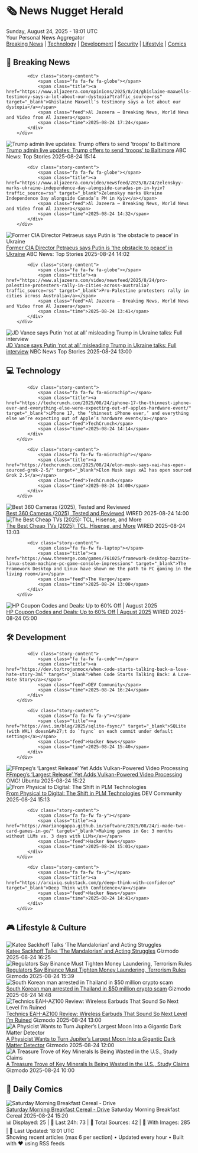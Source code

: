 <!-- Processing 54 RSS feeds at 2025-08-24 18:01:48 UTC -->
<!-- Processing: Saturday Morning Breakfast Cereal -->
<!-- Processing: Poorly Drawn Lines -->
<!-- Processing: Cyanide & Happiness -->
<!-- Processing: BBC World News -->
<!-- Processing: Al Jazeera Breaking News -->
<!-- Processing: NPR News -->
<!-- Processing: Associated Press Breaking -->
<!-- Processing: ABC News Breaking -->
<!-- Processing: Guardian World News -->
<!-- Processing: Sky News World -->
<!-- Processing: The Verge -->
<!-- Processing: Ars Technica -->
<!-- Processing: Slashdot -->
<!-- Processing: Hacker News -->
<!-- Processing: DistroWatch -->
<!-- Processing: Red Hat Blog -->
<!-- Processing: InfoQ -->
<!-- Processing: Coding Horror -->
<!-- Processing: The Pragmatic Engineer -->
<!-- Processing: Gizmodo -->
<!-- Processing: Krebs on Security -->
<!-- Generated 7 new posts out of 21 feeds processed -->
<div class="newspaper-header">
    <h1 class="newspaper-title">🗞️ News Nugget Herald</h1>
    <div class="newspaper-date">Sunday, August 24, 2025 - 18:01 UTC</div>
    <div class="newspaper-subtitle">Your Personal News Aggregator</div>
</div>

<div class="newspaper-nav">
    <a href="#breaking">Breaking News</a> |
    <a href="#tech">Technology</a> |
    <a href="#dev">Development</a> |
    <a href="#security">Security</a> |
    <a href="#lifestyle">Lifestyle</a> |
    <a href="#webcomics">Comics</a>
</div>

<div class="news-section breaking-news" id="breaking">
<h2 class="section-header">🚨 Breaking News</h2>
<div class="stories-container">
<div class="story">
            
            <div class="story-content">
                <span class="fa fa-fw fa-globe"></span>
                <span class="title"><a href="https://www.aljazeera.com/opinions/2025/8/24/ghislaine-maxwells-testimony-says-a-lot-about-our-dystopia?traffic_source=rss" target="_blank">Ghislaine Maxwell’s testimony says a lot about our dystopia</a></span>
                <span class="feed">Al Jazeera – Breaking News, World News and Video from Al Jazeera</span>
                <span class="time">2025-08-24 17:24</span>
            </div>
        </div>
<div class="story">
            <img src="https://s.abcnews.com/images/US/donald-trump-29-epa-gmh-250822_1755889584416_hpMain_4x3t_384.jpg" alt="Trump admin live updates: Trump offers to send &#x27;troops&#x27; to Baltimore" class="story-image" loading="lazy" onerror="this.style.display='none'">
            <div class="story-content">
                <span class="fa fa-fw fa-tv"></span>
                <span class="title"><a href="https://abcnews.go.com/Politics/live-updates/trump-admin-live-updates/?id=124734940" target="_blank">Trump admin live updates: Trump offers to send &#x27;troops&#x27; to Baltimore</a></span>
                <span class="feed">ABC News: Top Stories</span>
                <span class="time">2025-08-24 15:14</span>
            </div>
        </div>
<div class="story">
            
            <div class="story-content">
                <span class="fa fa-fw fa-globe"></span>
                <span class="title"><a href="https://www.aljazeera.com/video/newsfeed/2025/8/24/zelenskyy-marks-ukraine-independence-day-alongside-canadas-pm-in-kyiv?traffic_source=rss" target="_blank">Zelenskyy marks Ukraine Independence Day alongside Canada’s PM in Kyiv</a></span>
                <span class="feed">Al Jazeera – Breaking News, World News and Video from Al Jazeera</span>
                <span class="time">2025-08-24 14:32</span>
            </div>
        </div>
<div class="story">
            <img src="https://s.abcnews.com/images/Politics/TW-DAVID-PETRAEUS-20250827-ABC-JH_1756042158674_hpMain_4x3t_384.jpeg" alt="Former CIA Director Petraeus says Putin is ‘the obstacle to peace’ in Ukraine" class="story-image" loading="lazy" onerror="this.style.display='none'">
            <div class="story-content">
                <span class="fa fa-fw fa-tv"></span>
                <span class="title"><a href="https://abcnews.go.com/Politics/former-cia-director-petraeus-putin-obstacle-peace-ukraine/story?id=124922863" target="_blank">Former CIA Director Petraeus says Putin is ‘the obstacle to peace’ in Ukraine</a></span>
                <span class="feed">ABC News: Top Stories</span>
                <span class="time">2025-08-24 14:02</span>
            </div>
        </div>
<div class="story">
            
            <div class="story-content">
                <span class="fa fa-fw fa-globe"></span>
                <span class="title"><a href="https://www.aljazeera.com/video/newsfeed/2025/8/24/pro-palestine-protesters-rally-in-cities-across-australia?traffic_source=rss" target="_blank">Pro-Palestine protesters rally in cities across Australia</a></span>
                <span class="feed">Al Jazeera – Breaking News, World News and Video from Al Jazeera</span>
                <span class="time">2025-08-24 13:41</span>
            </div>
        </div>
<div class="story">
            <img src="https://media-cldnry.s-nbcnews.com/image/upload/t_fit_1500w/mpx/2704722219/2025_08/VANCE_FULL-o7raon.jpg" alt="JD Vance says Putin ‘not at all’ misleading Trump in Ukraine talks: Full interview" class="story-image" loading="lazy" onerror="this.style.display='none'">
            <div class="story-content">
                <span class="fa fa-fw fa-broadcast-tower"></span>
                <span class="title"><a href="https://www.nbcnews.com/meet-the-press/video/jd-vance-says-putin-not-at-all-misleading-trump-in-ukraine-talks-full-interview-245659717809" target="_blank">JD Vance says Putin ‘not at all’ misleading Trump in Ukraine talks: Full interview</a></span>
                <span class="feed">NBC News Top Stories</span>
                <span class="time">2025-08-24 13:00</span>
            </div>
        </div>
</div>
</div>
<div class="news-section tech-news" id="tech">
<h2 class="section-header">💻 Technology</h2>
<div class="stories-container">
<div class="story">
            
            <div class="story-content">
                <span class="fa fa-fw fa-microchip"></span>
                <span class="title"><a href="https://techcrunch.com/2025/08/24/iphone-17-the-thinnest-iphone-ever-and-everything-else-were-expecting-out-of-apples-hardware-event/" target="_blank">iPhone 17, the ‘thinnest iPhone ever,’ and everything else we’re expecting out of Apple’s hardware event</a></span>
                <span class="feed">TechCrunch</span>
                <span class="time">2025-08-24 14:14</span>
            </div>
        </div>
<div class="story">
            
            <div class="story-content">
                <span class="fa fa-fw fa-microchip"></span>
                <span class="title"><a href="https://techcrunch.com/2025/08/24/elon-musk-says-xai-has-open-sourced-grok-2-5/" target="_blank">Elon Musk says xAI has open sourced Grok 2.5</a></span>
                <span class="feed">TechCrunch</span>
                <span class="time">2025-08-24 14:00</span>
            </div>
        </div>
<div class="story">
            <img src="https://media.wired.com/photos/68a9553c808c84e00ba94566/master/pass/The%20Best%20360%20Cameras%20to%20See%20the%20World%20Around%20You.png" alt="Best 360 Cameras (2025), Tested and Reviewed" class="story-image" loading="lazy" onerror="this.style.display='none'">
            <div class="story-content">
                <span class="fa fa-fw fa-bolt"></span>
                <span class="title"><a href="https://www.wired.com/gallery/best-360-cameras/" target="_blank">Best 360 Cameras (2025), Tested and Reviewed</a></span>
                <span class="feed">WIRED</span>
                <span class="time">2025-08-24 14:00</span>
            </div>
        </div>
<div class="story">
            <img src="https://media.wired.com/photos/68a9542d506876fd9ae883e3/master/pass/The%20Best%20Cheap%20TVs%20Right%20Now.png" alt="The Best Cheap TVs (2025): TCL, Hisense, and More" class="story-image" loading="lazy" onerror="this.style.display='none'">
            <div class="story-content">
                <span class="fa fa-fw fa-bolt"></span>
                <span class="title"><a href="https://www.wired.com/gallery/best-cheap-tvs/" target="_blank">The Best Cheap TVs (2025): TCL, Hisense, and More</a></span>
                <span class="feed">WIRED</span>
                <span class="time">2025-08-24 13:03</span>
            </div>
        </div>
<div class="story">
            
            <div class="story-content">
                <span class="fa fa-fw fa-laptop"></span>
                <span class="title"><a href="https://www.theverge.com/games/761025/framework-desktop-bazzite-linux-steam-machine-pc-game-console-impressions" target="_blank">The Framework Desktop and Linux have shown me the path to PC gaming in the living room</a></span>
                <span class="feed">The Verge</span>
                <span class="time">2025-08-24 13:00</span>
            </div>
        </div>
<div class="story">
            <img src="https://media.wired.com/photos/67b63b9079f27a355461c964/master/pass/WIRED-Coupons-R2_2.png" alt="HP Coupon Codes and Deals: Up to 60% Off | August 2025" class="story-image" loading="lazy" onerror="this.style.display='none'">
            <div class="story-content">
                <span class="fa fa-fw fa-bolt"></span>
                <span class="title"><a href="https://www.wired.com/story/hp-coupon-code/" target="_blank">HP Coupon Codes and Deals: Up to 60% Off | August 2025</a></span>
                <span class="feed">WIRED</span>
                <span class="time">2025-08-24 05:00</span>
            </div>
        </div>
</div>
</div>
<div class="news-section dev-news" id="dev">
<h2 class="section-header">🛠️ Development</h2>
<div class="stories-container">
<div class="story">
            
            <div class="story-content">
                <span class="fa fa-fw fa-code"></span>
                <span class="title"><a href="https://dev.to/trojanmocx/when-code-starts-talking-back-a-love-hate-story-3ml" target="_blank">When Code Starts Talking Back: A Love-Hate Story</a></span>
                <span class="feed">DEV Community</span>
                <span class="time">2025-08-24 16:24</span>
            </div>
        </div>
<div class="story">
            
            <div class="story-content">
                <span class="fa fa-fw fa-y"></span>
                <span class="title"><a href="https://avi.im/blag/2025/sqlite-fsync/" target="_blank">SQLite (with WAL) doesn&#x27;t do `fsync` on each commit under default settings</a></span>
                <span class="feed">Hacker News</span>
                <span class="time">2025-08-24 15:40</span>
            </div>
        </div>
<div class="story">
            <img src="https://i0.wp.com/www.omgubuntu.co.uk/wp-content/uploads/2025/08/ffmpeg.jpg?resize=406%2C232&amp;ssl=1" alt="FFmpeg’s ‘Largest Release’ Yet Adds Vulkan-Powered Video Processing" class="story-image" loading="lazy" onerror="this.style.display='none'">
            <div class="story-content">
                <span class="fa fa-fw fa-ubuntu"></span>
                <span class="title"><a href="https://www.omgubuntu.co.uk/2025/08/ffmpeg-8-vulkan-compute-codecs-professional-video" target="_blank">FFmpeg’s ‘Largest Release’ Yet Adds Vulkan-Powered Video Processing</a></span>
                <span class="feed">OMG! Ubuntu</span>
                <span class="time">2025-08-24 15:22</span>
            </div>
        </div>
<div class="story">
            <img src="https://media2.dev.to/dynamic/image/width=800%2Cheight=%2Cfit=scale-down%2Cgravity=auto%2Cformat=auto/https%3A%2F%2Fdev-to-uploads.s3.amazonaws.com%2Fuploads%2Farticles%2F5vusj9lf64dl2x4bsavj.png" alt="From Physical to Digital: The Shift in PLM Technologies" class="story-image" loading="lazy" onerror="this.style.display='none'">
            <div class="story-content">
                <span class="fa fa-fw fa-code"></span>
                <span class="title"><a href="https://dev.to/hr21don/from-physical-to-digital-the-shift-in-plm-technologies-54bm" target="_blank">From Physical to Digital: The Shift in PLM Technologies</a></span>
                <span class="feed">DEV Community</span>
                <span class="time">2025-08-24 15:13</span>
            </div>
        </div>
<div class="story">
            
            <div class="story-content">
                <span class="fa fa-fw fa-y"></span>
                <span class="title"><a href="https://marianogappa.github.io/software/2025/08/24/i-made-two-card-games-in-go/" target="_blank">Making games in Go: 3 months without LLMs vs. 3 days with LLMs</a></span>
                <span class="feed">Hacker News</span>
                <span class="time">2025-08-24 15:01</span>
            </div>
        </div>
<div class="story">
            
            <div class="story-content">
                <span class="fa fa-fw fa-y"></span>
                <span class="title"><a href="https://arxiviq.substack.com/p/deep-think-with-confidence" target="_blank">Deep Think with Confidence</a></span>
                <span class="feed">Hacker News</span>
                <span class="time">2025-08-24 14:41</span>
            </div>
        </div>
</div>
</div>
<div class="news-section lifestyle-news" id="lifestyle">
<h2 class="section-header">🎮 Lifestyle & Culture</h2>
<div class="stories-container">
<div class="story">
            <img src="https://gizmodo.com/app/uploads/2025/08/bokatan-mandalorian.jpg" alt="Katee Sackhoff Talks ‘The Mandalorian’ and Acting Struggles" class="story-image" loading="lazy" onerror="this.style.display='none'">
            <div class="story-content">
                <span class="fa fa-fw fa-computer"></span>
                <span class="title"><a href="https://gizmodo.com/katee-sackhoff-the-mandalorian-bo-katan-2000647302" target="_blank">Katee Sackhoff Talks ‘The Mandalorian’ and Acting Struggles</a></span>
                <span class="feed">Gizmodo</span>
                <span class="time">2025-08-24 16:25</span>
            </div>
        </div>
<div class="story">
            <img src="https://gizmodo.com/app/uploads/2022/08/14056498d580cb8bf8c2e0f3f0c6ba01.jpg" alt="Regulators Say Binance Must Tighten Money Laundering, Terrorism Rules" class="story-image" loading="lazy" onerror="this.style.display='none'">
            <div class="story-content">
                <span class="fa fa-fw fa-computer"></span>
                <span class="title"><a href="https://gizmodo.com/binance-australia-terrorism-2000647295" target="_blank">Regulators Say Binance Must Tighten Money Laundering, Terrorism Rules</a></span>
                <span class="feed">Gizmodo</span>
                <span class="time">2025-08-24 15:39</span>
            </div>
        </div>
<div class="story">
            <img src="https://gizmodo.com/app/uploads/2022/06/94d1a3b9f59f1c0c002864e8defbca1b.jpg" alt="South Korean man arrested in Thailand in $50 million crypto scam" class="story-image" loading="lazy" onerror="this.style.display='none'">
            <div class="story-content">
                <span class="fa fa-fw fa-computer"></span>
                <span class="title"><a href="https://gizmodo.com/south-korean-man-50-million-crypto-scam-2000647369" target="_blank">South Korean man arrested in Thailand in $50 million crypto scam</a></span>
                <span class="feed">Gizmodo</span>
                <span class="time">2025-08-24 14:48</span>
            </div>
        </div>
<div class="story">
            <img src="https://gizmodo.com/app/uploads/2025/08/Technics-EAH-AZ100-2.jpg" alt="Technics EAH-AZ100 Review: Wireless Earbuds That Sound So Next Level I’m Ruined" class="story-image" loading="lazy" onerror="this.style.display='none'">
            <div class="story-content">
                <span class="fa fa-fw fa-computer"></span>
                <span class="title"><a href="https://gizmodo.com/technics-eah-az100-review-wireless-earbuds-that-sound-so-next-level-im-ruined-2000644438" target="_blank">Technics EAH-AZ100 Review: Wireless Earbuds That Sound So Next Level I’m Ruined</a></span>
                <span class="feed">Gizmodo</span>
                <span class="time">2025-08-24 13:00</span>
            </div>
        </div>
<div class="story">
            <img src="https://gizmodo.com/app/uploads/2025/08/ganymede-jupiter-moon-infrared.jpg" alt="A Physicist Wants to Turn Jupiter’s Largest Moon Into a Gigantic Dark Matter Detector" class="story-image" loading="lazy" onerror="this.style.display='none'">
            <div class="story-content">
                <span class="fa fa-fw fa-computer"></span>
                <span class="title"><a href="https://gizmodo.com/a-physicist-wants-to-turn-jupiters-largest-moon-into-a-gigantic-dark-matter-detector-2000645934" target="_blank">A Physicist Wants to Turn Jupiter’s Largest Moon Into a Gigantic Dark Matter Detector</a></span>
                <span class="feed">Gizmodo</span>
                <span class="time">2025-08-24 12:00</span>
            </div>
        </div>
<div class="story">
            <img src="https://gizmodo.com/app/uploads/2025/08/mining.jpg" alt="A Treasure Trove of Key Minerals Is Being Wasted in the U.S., Study Claims" class="story-image" loading="lazy" onerror="this.style.display='none'">
            <div class="story-content">
                <span class="fa fa-fw fa-computer"></span>
                <span class="title"><a href="https://gizmodo.com/a-treasure-trove-of-key-minerals-is-being-wasted-in-the-u-s-study-claims-2000646858" target="_blank">A Treasure Trove of Key Minerals Is Being Wasted in the U.S., Study Claims</a></span>
                <span class="feed">Gizmodo</span>
                <span class="time">2025-08-24 10:00</span>
            </div>
        </div>
</div>
</div>
<div class="news-section webcomics-section" id="webcomics">
<h2 class="section-header">🎨 Daily Comics</h2>
<div class="stories-container">
<div class="story">
            <img src="https://www.smbc-comics.com/comics/1755734186-20250824.png" alt="Saturday Morning Breakfast Cereal - Drive" class="story-image" loading="lazy" onerror="this.style.display='none'">
            <div class="story-content">
                <span class="fa fa-fw fa-smile"></span>
                <span class="title"><a href="https://www.smbc-comics.com/comic/drive" target="_blank">Saturday Morning Breakfast Cereal - Drive</a></span>
                <span class="feed">Saturday Morning Breakfast Cereal</span>
                <span class="time">2025-08-24 15:20</span>
            </div>
        </div>
</div>
</div>

<div class="newspaper-footer">
    <div class="stats">
        📊 Displayed: 25 | 📅 Last 24h: 73 | 📡 Total Sources: 42 | 📸 With Images: 285 |
        🔄 Last Updated: 18:01 UTC
    </div>
    <div class="footer-note">
        Showing recent articles (max 6 per section) • Updated every hour • Built with ❤️ using RSS feeds
    </div>
</div>
